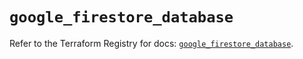 # `google_firestore_database`

Refer to the Terraform Registry for docs: [`google_firestore_database`](https://registry.terraform.io/providers/hashicorp/google-beta/5.15.0/docs/resources/google_firestore_database).
